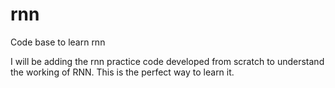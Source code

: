 # rnn
Code base to learn rnn

I will be adding the rnn practice code developed from scratch to understand the working of RNN. This is the perfect way to learn it.
